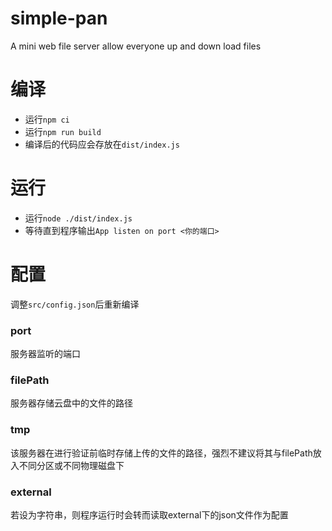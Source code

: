 # simple-pan
A mini web file server allow everyone up and down load files
# 编译
- 运行`npm ci`
- 运行`npm run build`
- 编译后的代码应会存放在`dist/index.js`
# 运行
- 运行`node ./dist/index.js`
- 等待直到程序输出`App listen on port <你的端口>`
# 配置
调整`src/config.json`后重新编译
### port
服务器监听的端口
### filePath
服务器存储云盘中的文件的路径
### tmp
该服务器在进行验证前临时存储上传的文件的路径，强烈不建议将其与filePath放入不同分区或不同物理磁盘下
### external
若设为字符串，则程序运行时会转而读取external下的json文件作为配置